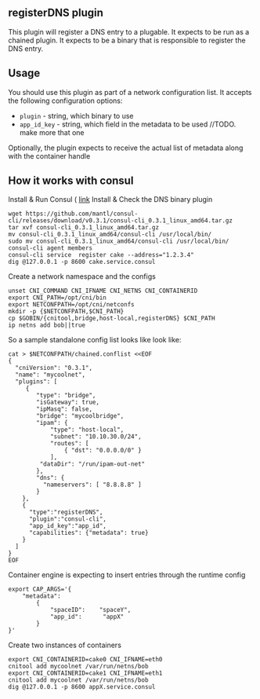 ## registerDNS plugin 

This plugin will register a DNS entry to a plugable. 
It expects to be run as a chained plugin.
It expects to be a binary that is responsible to register the DNS entry.



## Usage
You should use this plugin as part of a network configuration list. It accepts
the following configuration options:

* `plugin` - string, which binary to use
* `app_id_key` - string, which field in the metadata to be used //TODO. make more that one

Optionally, the plugin expects to receive the actual list of metadata along with the container handle


## How it works with consul

Install & Run Consul (  [link](https://gist.github.com/karampok/171701458b14c394387d359429197695) 
Install & Check the DNS binary plugin

```
wget https://github.com/mantl/consul-cli/releases/download/v0.3.1/consul-cli_0.3.1_linux_amd64.tar.gz
tar xvf consul-cli_0.3.1_linux_amd64.tar.gz
mv consul-cli_0.3.1_linux_amd64/consul-cli /usr/local/bin/
sudo mv consul-cli_0.3.1_linux_amd64/consul-cli /usr/local/bin/
consul-cli agent members
consul-cli service  register cake --address="1.2.3.4"
dig @127.0.0.1 -p 8600 cake.service.consul
```

Create a network namespace and the configs

```
unset CNI_COMMAND CNI_IFNAME CNI_NETNS CNI_CONTAINERID
export CNI_PATH=/opt/cni/bin
export NETCONFPATH=/opt/cni/netconfs
mkdir -p {$NETCONFPATH,$CNI_PATH}
cp $GOBIN/{cnitool,bridge,host-local,registerDNS} $CNI_PATH
ip netns add bob||true
```

So a sample standalone config list looks like 
look like:

```
cat > $NETCONFPATH/chained.conflist <<EOF
{
  "cniVersion": "0.3.1",
  "name": "mycoolnet",
  "plugins": [
     {
        "type": "bridge",
        "isGateway": true,
        "ipMasq": false,
        "bridge": "mycoolbridge",
        "ipam": {
            "type": "host-local",
            "subnet": "10.10.30.0/24",
            "routes": [
                { "dst": "0.0.0.0/0" }
            ],
         "dataDir": "/run/ipam-out-net"
        },
        "dns": {
          "nameservers": [ "8.8.8.8" ]
        }
    },    
    {
      "type":"registerDNS",
      "plugin":"consul-cli",
      "app_id_key":"app_id",
      "capabilities": {"metadata": true}
    }
  ]
}
EOF
```

Container engine is expecting to insert entries through the runtime config

```
export CAP_ARGS='{
    "metadata": 
        {
            "spaceID":    "spaceY",
            "app_id":      "appX"
        }
}'
```

Create two instances of containers

```
export CNI_CONTAINERID=cake0 CNI_IFNAME=eth0
cnitool add mycoolnet /var/run/netns/bob
export CNI_CONTAINERID=cake1 CNI_IFNAME=eth1
cnitool add mycoolnet /var/run/netns/bob
dig @127.0.0.1 -p 8600 appX.service.consul
```


